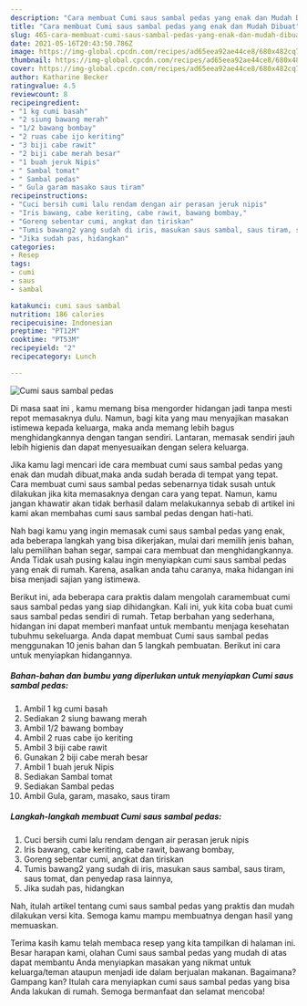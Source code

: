 ```yaml
---
description: "Cara membuat Cumi saus sambal pedas yang enak dan Mudah Dibuat"
title: "Cara membuat Cumi saus sambal pedas yang enak dan Mudah Dibuat"
slug: 465-cara-membuat-cumi-saus-sambal-pedas-yang-enak-dan-mudah-dibuat
date: 2021-05-16T20:43:50.786Z
image: https://img-global.cpcdn.com/recipes/ad65eea92ae44ce8/680x482cq70/cumi-saus-sambal-pedas-foto-resep-utama.jpg
thumbnail: https://img-global.cpcdn.com/recipes/ad65eea92ae44ce8/680x482cq70/cumi-saus-sambal-pedas-foto-resep-utama.jpg
cover: https://img-global.cpcdn.com/recipes/ad65eea92ae44ce8/680x482cq70/cumi-saus-sambal-pedas-foto-resep-utama.jpg
author: Katharine Becker
ratingvalue: 4.5
reviewcount: 8
recipeingredient:
- "1 kg cumi basah"
- "2 siung bawang merah"
- "1/2 bawang bombay"
- "2 ruas cabe ijo keriting"
- "3 biji cabe rawit"
- "2 biji cabe merah besar"
- "1 buah jeruk Nipis"
- " Sambal tomat"
- " Sambal pedas"
- " Gula garam masako saus tiram"
recipeinstructions:
- "Cuci bersih cumi lalu rendam dengan air perasan jeruk nipis"
- "Iris bawang, cabe keriting, cabe rawit, bawang bombay,"
- "Goreng sebentar cumi, angkat dan tiriskan"
- "Tumis bawang2 yang sudah di iris, masukan saus sambal, saus tiram, saus tomat, dan penyedap rasa lainnya,"
- "Jika sudah pas, hidangkan"
categories:
- Resep
tags:
- cumi
- saus
- sambal

katakunci: cumi saus sambal 
nutrition: 186 calories
recipecuisine: Indonesian
preptime: "PT12M"
cooktime: "PT53M"
recipeyield: "2"
recipecategory: Lunch

---
```



![Cumi saus sambal pedas](https://img-global.cpcdn.com/recipes/ad65eea92ae44ce8/680x482cq70/cumi-saus-sambal-pedas-foto-resep-utama.jpg)

Di masa  saat ini , kamu memang bisa mengorder hidangan jadi tanpa mesti repot memasaknya dulu. Namun, bagi kita yang mau menyajikan masakan istimewa kepada keluarga, maka anda memang lebih bagus menghidangkannya dengan tangan sendiri. Lantaran, memasak sendiri jauh lebih higienis dan dapat menyesuaikan dengan selera keluarga.

Jika kamu lagi mencari ide cara membuat cumi saus sambal pedas yang enak dan mudah dibuat,maka anda sudah berada di tempat yang tepat. Cara membuat cumi saus sambal pedas  sebenarnya tidak susah untuk dilakukan jika kita memasaknya dengan cara yang tepat. Namun, kamu jangan khawatir akan tidak berhasil dalam melakukannya 
sebab di artikel ini kami akan membahas cumi saus sambal pedas dengan hati-hati.  



Nah bagi kamu yang ingin memasak cumi saus sambal pedas yang enak, ada beberapa langkah yang bisa dikerjakan, mulai dari memilih jenis bahan, lalu pemilihan bahan segar, sampai cara membuat dan menghidangkannya. Anda Tidak usah pusing kalau ingin menyiapkan cumi saus sambal pedas yang enak di rumah. Karena, asalkan anda  tahu caranya, maka hidangan ini bisa menjadi sajian yang istimewa.

Berikut ini, ada beberapa cara praktis  dalam mengolah caramembuat cumi saus sambal pedas yang siap dihidangkan. Kali ini, yuk kita coba buat cumi saus sambal pedas sendiri di rumah. Tetap berbahan yang sederhana, hidangan ini dapat memberi manfaat untuk membantu menjaga kesehatan tubuhmu sekeluarga. Anda dapat membuat Cumi saus sambal pedas menggunakan 10 jenis bahan dan 5 langkah pembuatan. Berikut ini cara untuk menyiapkan hidangannya.

<!--inarticleads1-->

##### Bahan-bahan dan bumbu yang diperlukan untuk menyiapkan Cumi saus sambal pedas:

1. Ambil 1 kg cumi basah
1. Sediakan 2 siung bawang merah
1. Ambil 1/2 bawang bombay
1. Ambil 2 ruas cabe ijo keriting
1. Ambil 3 biji cabe rawit
1. Gunakan 2 biji cabe merah besar
1. Ambil 1 buah jeruk Nipis
1. Sediakan  Sambal tomat
1. Sediakan  Sambal pedas
1. Ambil  Gula, garam, masako, saus tiram




<!--inarticleads2-->

##### Langkah-langkah membuat Cumi saus sambal pedas:

1. Cuci bersih cumi lalu rendam dengan air perasan jeruk nipis
1. Iris bawang, cabe keriting, cabe rawit, bawang bombay,
1. Goreng sebentar cumi, angkat dan tiriskan
1. Tumis bawang2 yang sudah di iris, masukan saus sambal, saus tiram, saus tomat, dan penyedap rasa lainnya,
1. Jika sudah pas, hidangkan




Nah, itulah artikel tentang  cumi saus sambal pedas  yang praktis dan mudah dilakukan versi kita. Semoga kamu mampu membuatnya dengan hasil yang memuaskan. 

Terima kasih kamu telah membaca resep yang kita tampilkan di halaman ini. Besar harapan kami, olahan  Cumi saus sambal pedas yang mudah di atas dapat membantu Anda menyiapkan masakan yang nikmat untuk keluarga/teman ataupun menjadi ide dalam berjualan makanan. Bagaimana? Gampang kan? Itulah cara menyiapkan cumi saus sambal pedas yang bisa Anda lakukan di rumah. Semoga bermanfaat dan selamat mencoba!

